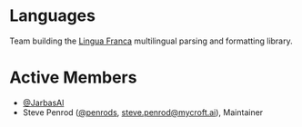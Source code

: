 Languages
============
Team building the [Lingua Franca](https://github.com/mycroftai/lingua-franca) multilingual parsing and formatting library.

Active Members
=============
* [@JarbasAl](https://github.com/JarbasAl)
* Steve Penrod ([@penrods](https://github.com/penrods), steve.penrod@mycroft.ai), Maintainer
